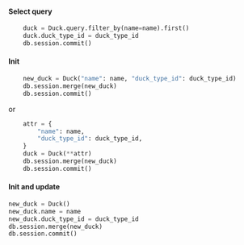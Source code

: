 #### Select query

```python
    duck = Duck.query.filter_by(name=name).first()
    duck.duck_type_id = duck_type_id
    db.session.commit()
```

#### Init

```py
    new_duck = Duck("name": name, "duck_type_id": duck_type_id)
    db.session.merge(new_duck)
    db.session.commit()
```

or

```py
    attr = {
        "name": name,
        "duck_type_id": duck_type_id,
    }
    duck = Duck(**attr)
    db.session.merge(new_duck)
    db.session.commit()
```

#### Init and update

```py
new_duck = Duck()
new_duck.name = name
new_duck.duck_type_id = duck_type_id
db.session.merge(new_duck)
db.session.commit()
```
